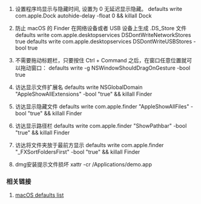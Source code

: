 
1. 设置程序坞显示与隐藏时间, 设置为 0 无延迟显示隐藏。
defaults write com.apple.Dock autohide-delay -float 0 && killall Dock

2. 防止 macOS 的 Finder 在网络设备或者 USB 设备上生成 .DS_Store 文件
defaults write com.apple.desktopservices DSDontWriteNetworkStores true
defaults write com.apple.desktopservices DSDontWriteUSBStores -bool true

3. 不需要拖动标题栏，只要按住 Ctrl + Command 之后，在窗口任意位置就可以拖动窗口：
defaults write -g NSWindowShouldDragOnGesture -bool true

4. 访达显示文件扩展名
defaults write NSGlobalDomain "AppleShowAllExtensions" -bool "true" && killall Finder

5. 访达显示隐藏文件
defaults write com.apple.finder "AppleShowAllFiles" -bool "true" && killall Finder

6. 访达显示路径栏
defaults write com.apple.finder "ShowPathbar" -bool "true" && killall Finder

7. 访达将文件夹放于最前方显示
defaults write com.apple.finder "_FXSortFoldersFirst" -bool "true" && killall Finder

8. dmg安装提示文件损坏
xattr -cr /Applications/demo.app

### 相关链接
1. [macOS defaults list](https://macos-defaults.com/)